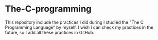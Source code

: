 # The-C-programming
This repository include the practices I did during I studied the "The C Programming Language" by myself. I wish I can check my practices in the future, so I add all these practices in GitHub.
